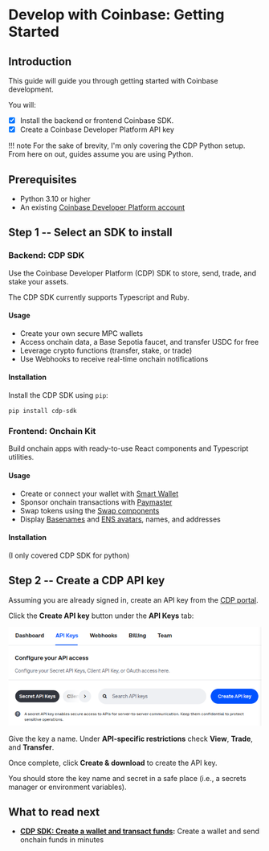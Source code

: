 # Develop with Coinbase: Getting Started

## Introduction

This guide will guide you through getting started with Coinbase development.

You will:

- [x] Install the backend or frontend Coinbase SDK.
- [x] Create a Coinbase Developer Platform API key

!!! note
    For the sake of brevity, I'm only covering the CDP Python setup. From here on out,  guides assume you are using Python.

## Prerequisites

- Python 3.10 or higher
- An existing [Coinbase Developer Platform account](https://login.coinbase.com/signup)

## Step 1 -- Select an SDK to install

### Backend: CDP SDK
Use the Coinbase Developer Platform (CDP) SDK to store, send, trade, and stake your assets.

The CDP SDK currently supports Typescript and Ruby.
#### Usage
- Create your own secure MPC wallets 
- Access onchain data, a Base Sepotia faucet, and transfer USDC for free
- Leverage crypto functions (transfer, stake, or trade)
- Use Webhooks to receive real-time onchain notifications

#### Installation

Install the CDP SDK using `pip`:

```
pip install cdp-sdk
```

### Frontend: Onchain Kit

Build onchain apps with ready-to-use React components and Typescript utilities. 

#### Usage
- Create or connect your wallet with [Smart Wallet](https://www.smartwallet.dev)
- Sponsor onchain transactions with [Paymaster](https://www.coinbase.com/developer-platform/products/paymaster)
- Swap tokens using the [Swap components](https://onchainkit.xyz/swap/swap)
- Display [Basenames](https://www.base.org/names) and [ENS avatars](https://docs.ens.domains/web/avatars), names, and addresses

#### Installation
<!-- install instructions -->
(I only covered CDP SDK for python) 

## Step 2 -- Create a CDP API key

Assuming you are already signed in, create an API key from the [CDP portal](https://portal.cdp.coinbase.com/projects/api-keys).

Click the **Create API key** button under the **API Keys** tab:

![Create API Key](../img/setup.png)

Give the key a name. Under **API-specific restrictions** check **View**, **Trade**, and **Transfer**.

Once complete, click **Create & download** to create the API key.

You should store the key name and secret in a safe place (i.e., a secrets manager or environment variables).

## What to read next

- **[CDP SDK: Create a wallet and transact funds](backend-create-wallet.md):** Create a wallet and send onchain funds in minutes
